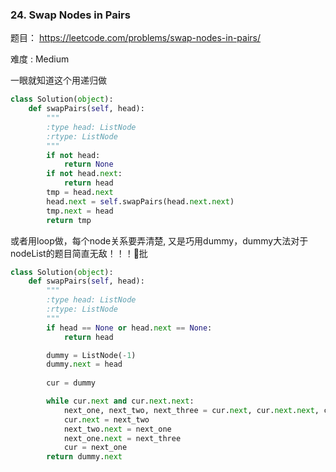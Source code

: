 ### 24. Swap Nodes in Pairs

题目： 
<https://leetcode.com/problems/swap-nodes-in-pairs/>


难度 : Medium

一眼就知道这个用递归做
```python
class Solution(object):
    def swapPairs(self, head):
        """
        :type head: ListNode
        :rtype: ListNode
        """
        if not head:
            return None
        if not head.next:
            return head
        tmp = head.next
        head.next = self.swapPairs(head.next.next)
        tmp.next = head
        return tmp
```

或者用loop做，每个node关系要弄清楚, 又是巧用dummy，dummy大法对于nodeList的题目简直无敌！！！🐂批


```python
class Solution(object):
    def swapPairs(self, head):
        """
        :type head: ListNode
        :rtype: ListNode
        """
        if head == None or head.next == None:
            return head

        dummy = ListNode(-1)
        dummy.next = head
        
        cur = dummy

        while cur.next and cur.next.next:
            next_one, next_two, next_three = cur.next, cur.next.next, cur.next.next.next
            cur.next = next_two
            next_two.next = next_one
            next_one.next = next_three
            cur = next_one
        return dummy.next
```
